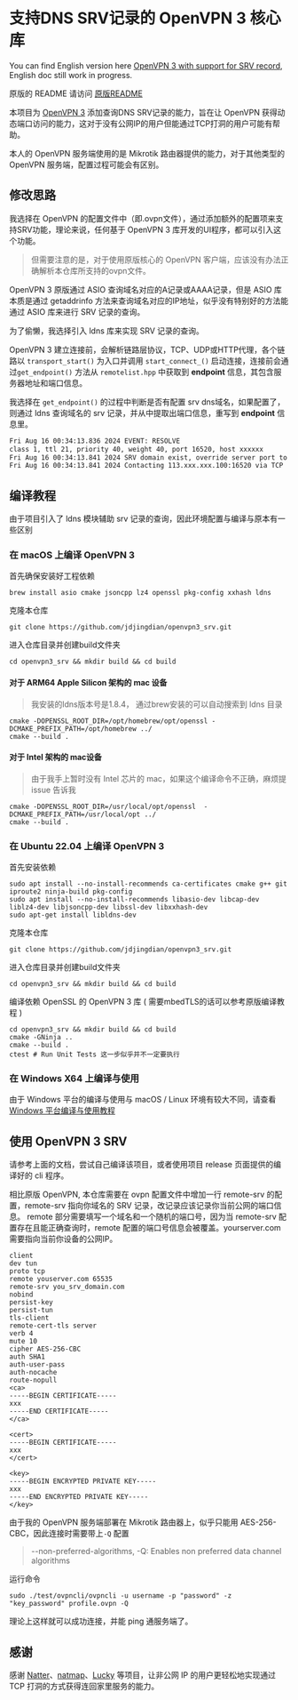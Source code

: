# 支持DNS SRV记录的 OpenVPN 3 核心库
You can find English version here [OpenVPN 3 with support for SRV record](README_EN.md), English doc still work in progress.

原版的 README 请访问 [原版README](ORIGIN_README.rst)

本项目为 [OpenVPN 3](https://github.com/OpenVPN/openvpn3) 添加查询DNS SRV记录的能力，旨在让 OpenVPN 获得动态端口访问的能力，这对于没有公网IP的用户但能通过TCP打洞的用户可能有帮助。

本人的 OpenVPN 服务端使用的是 Mikrotik 路由器提供的能力，对于其他类型的 OpenVPN 服务端，配置过程可能会有区别。

## 修改思路
我选择在 OpenVPN 的配置文件中（即.ovpn文件），通过添加额外的配置项来支持SRV功能，理论来说，任何基于 OpenVPN 3 库开发的UI程序，都可以引入这个功能。

> 但需要注意的是，对于使用原版核心的 OpenVPN 客户端，应该没有办法正确解析本仓库所支持的ovpn文件。

OpenVPN 3 原版通过 ASIO 查询域名对应的A记录或AAAA记录，但是 ASIO 库本质是通过 getaddrinfo 方法来查询域名对应的IP地址，似乎没有特别好的方法能通过 ASIO 库来进行 SRV 记录的查询。

为了偷懒，我选择引入 ldns 库来实现 SRV 记录的查询。

OpenVPN 3 建立连接前，会解析链路层协议，TCP、UDP或HTTP代理，各个链路以 `transport_start()` 为入口并调用 `start_connect_()` 启动连接，连接前会通过`get_endpoint()` 方法从 `remotelist.hpp` 中获取到 **endpoint** 信息，其包含服务器地址和端口信息。

我选择在 `get_endpoint()` 的过程中判断是否有配置 srv dns域名，如果配置了，则通过 ldns 查询域名的 srv 记录，并从中提取出端口信息，重写到 **endpoint** 信息里。

```bash
Fri Aug 16 00:34:13.836 2024 EVENT: RESOLVE
class 1, ttl 21, priority 40, weight 40, port 16520, host xxxxxx
Fri Aug 16 00:34:13.841 2024 SRV domain exist, override server port to [16520]
Fri Aug 16 00:34:13.841 2024 Contacting 113.xxx.xxx.100:16520 via TCP
```




## 编译教程
由于项目引入了 ldns 模块辅助 srv 记录的查询，因此环境配置与编译与原本有一些区别

### 在 macOS 上编译 OpenVPN 3
首先确保安装好工程依赖
```shell
brew install asio cmake jsoncpp lz4 openssl pkg-config xxhash ldns
```

克隆本仓库
```shell
git clone https://github.com/jdjingdian/openvpn3_srv.git
```

进入仓库目录并创建build文件夹
```shell
cd openvpn3_srv && mkdir build && cd build
```

#### 对于 ARM64 Apple Silicon 架构的 mac 设备
> 我安装的ldns版本号是1.8.4， 通过brew安装的可以自动搜索到 ldns 目录
```shell
cmake -DOPENSSL_ROOT_DIR=/opt/homebrew/opt/openssl -DCMAKE_PREFIX_PATH=/opt/homebrew ../
cmake --build .
```

#### 对于 Intel 架构的 mac设备
> 由于我手上暂时没有 Intel 芯片的 mac，如果这个编译命令不正确，麻烦提 issue 告诉我
```shell
cmake -DOPENSSL_ROOT_DIR=/usr/local/opt/openssl  -DCMAKE_PREFIX_PATH=/usr/local/opt ../
cmake --build .
```

### 在 Ubuntu 22.04 上编译 OpenVPN 3
首先安装依赖
```shell
sudo apt install --no-install-recommends ca-certificates cmake g++ git iproute2 ninja-build pkg-config
sudo apt install --no-install-recommends libasio-dev libcap-dev liblz4-dev libjsoncpp-dev libssl-dev libxxhash-dev
sudo apt-get install libldns-dev
```

克隆本仓库
```shell
git clone https://github.com/jdjingdian/openvpn3_srv.git
```

进入仓库目录并创建build文件夹
```shell
cd openvpn3_srv && mkdir build && cd build
```

编译依赖 OpenSSL 的 OpenVPN 3 库 ( 需要mbedTLS的话可以参考原版编译教程 )
```shell
cd openvpn3_srv && mkdir build && cd build
cmake -GNinja ..
cmake --build .
ctest # Run Unit Tests 这一步似乎并不一定要执行
```

### 在 Windows X64 上编译与使用
由于 Windows 平台的编译与使用与 macOS / Linux 环境有较大不同，请查看 [Windows 平台编译与使用教程](WINDOWS_USAGE.md)


## 使用 OpenVPN 3 SRV
请参考上面的文档，尝试自己编译该项目，或者使用项目 release 页面提供的编译好的 cli 程序。

相比原版 OpenVPN, 本仓库需要在 ovpn 配置文件中增加一行 remote-srv 的配置，remote-srv 指向你域名的 SRV 记录，改记录应该记录你当前公网的端口信息。
remote 部分需要填写一个域名和一个随机的端口号，因为当 remote-srv 配置存在且能正确查询时，remote 配置的端口号信息会被覆盖。yourserver.com 需要指向当前你设备的公网IP。

```shell
client
dev tun
proto tcp
remote youserver.com 65535
remote-srv you_srv_domain.com
nobind
persist-key
persist-tun
tls-client
remote-cert-tls server
verb 4
mute 10
cipher AES-256-CBC
auth SHA1
auth-user-pass
auth-nocache
route-nopull
<ca>
-----BEGIN CERTIFICATE-----
xxx
-----END CERTIFICATE-----
</ca>

<cert>
-----BEGIN CERTIFICATE-----
xxx
</cert>

<key>
-----BEGIN ENCRYPTED PRIVATE KEY-----
xxx
-----END ENCRYPTED PRIVATE KEY-----
</key>
```

由于我的 OpenVPN 服务端部署在 Mikrotik 路由器上，似乎只能用 AES-256-CBC，因此连接时需要带上`-Q` 配置

> --non-preferred-algorithms, -Q: Enables non preferred data channel algorithms

运行命令
```shell
sudo ./test/ovpncli/ovpncli -u username -p "password" -z "key_password" profile.ovpn -Q
```

理论上这样就可以成功连接，并能 ping 通服务端了。

## 感谢
感谢 [Natter](https://github.com/MikeWang000000/Natter)、[natmap](https://github.com/heiher/natmap)、[Lucky](https://github.com/gdy666/lucky) 等项目，让非公网 IP 的用户更轻松地实现通过 TCP 打洞的方式获得连回家里服务的能力。